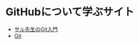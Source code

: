 # GitHubについて学ぶサイト

- [サル先生のGit入門](https://backlog.com/ja/git-tutorial/)
- [Git](https://git-scm.com/book/ja/v2/)
